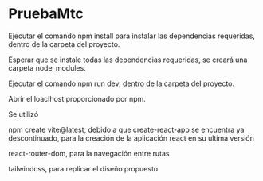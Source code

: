 # PruebaMtc

Ejecutar el comando npm install para instalar las dependencias requeridas, dentro de la carpeta del proyecto.

Esperar que se instale todas las dependencias requeridas, se creará una carpeta node_modules.

Ejecutar el comando npm run dev, dentro de la carpeta del proyecto.

Abrir el loaclhost proporcionado por npm.

Se utilizó 

npm create vite@latest, debido a que create-react-app se encuentra ya descontinuado, para la creación de la aplicación react en su ultima versión

react-router-dom, para la navegación entre rutas

tailwindcss, para replicar el diseño propuesto

